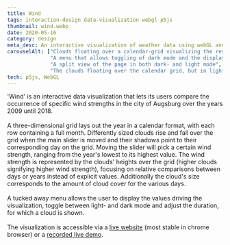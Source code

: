 ```yaml
---
title: Wind
tags: interaction-design data-visualization webgl p5js
thumbnail: wind.webp
date: 2020-05-16
category: design
meta_desc: An interactive visualization of weather data using webGL and p5js
carouselAlt: ["Clouds floating over a calendar-grid visualizing the respective day's cloud cover with their size and the day's wind strength with their height", 
              "A menu that allows toggling of dark mode and the display of explicit values as well as adjusting the time a cloud is shown via a slider",
              "A split view of the page in both dark- and light mode",
              "The clouds floating over the calendar grid, but in light mode"]
tech: p5js, WebGL
---
```


'Wind' is an interactive data visualization that lets its users compare the occurrence of specific wind strengths in the city of Augsburg over the years 2009 until 2018.
<br></br>
A three-dimensional grid lays out the year in a calendar format, with each row containing a full month.
Differently sized clouds rise and fall over the grid when the main slider is moved and their shadows point to their corresponding day on the grid.
Moving the slider will pick a certain wind strength, ranging from the year's lowest to its highest value.
The wind strength is represented by the clouds' heights over the grid (higher clouds signifying higher wind strength), focusing on relative comparisons between days or years instead of explicit values.
Additionally the cloud's size corresponds to the amount of cloud cover for the various days.
<br></br>
A tucked away menu allows the user to display the values driving the visualization, toggle between light- and dark mode and adjust the duration, for which a cloud is shown.
<br></br>
The visualization is accessible via a [live website](http://www.hs-augsburg.de/homes/mokro/exp/abgabeBlock2.html) (most stable in chrome browser) or a [recorded live demo](https://youtu.be/B8WL9vzGXW8).
